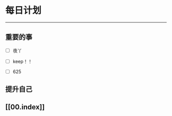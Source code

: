
# 每日计划
---
## 重要的事

- [ ]    夜丫
- [ ]   keep！！
- [ ]  625



## 提升自己

  



## [[00.index]]










